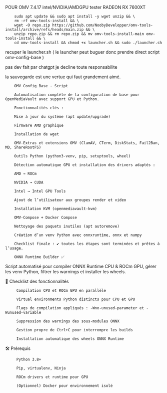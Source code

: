 
POUR OMV 7.4.17 intel/NVIDIA/AMDGPU tester RADEON RX 7600XT

        sudo apt update && sudo apt install -y wget unzip && \
        rm -rf omv-tools-install && \
        wget -O repo.zip https://github.com/NoobyDevelopper/omv-tools-install/archive/refs/heads/main.zip && \
        unzip repo.zip && rm repo.zip && mv omv-tools-install-main omv-tools-install && \
        cd omv-tools-install && chmod +x launcher.sh && sudo ./launcher.sh


recuper le launcher.sh  ( le launcher peut buguer donc prendre direct script omv-config-base )

pas dev fait par chatgpt je decline toute responsabilite

la sauvegarde est une vertue qui faut grandement aimé.

        OMV Config Base - Script
        
        Automatisation complète de la configuration de base pour OpenMediaVault avec support GPU et Python.
        
        Fonctionnalités clés :
        
        Mise à jour du système (apt update/upgrade)
        
        Firmware AMD graphique
        
        Installation de wget
        
        OMV-Extras et extensions OMV (ClamAV, CTerm, DiskStats, Fail2Ban, MD, ShareRootFS)
        
        Outils Python (python3-venv, pip, setuptools, wheel)
        
        Détection automatique GPU et installation des drivers adaptés :
        
        AMD → ROCm
        
        NVIDIA → CUDA
        
        Intel → Intel GPU Tools
        
        Ajout de l’utilisateur aux groupes render et video
        
        Installation KVM (openmediavault-kvm)
        
        OMV-Compose + Docker Compose
        
        Nettoyage des paquets inutiles (apt autoremove)
        
        Création d’un venv Python avec onnxruntime, onnx et numpy
        
        Checklist finale : ✔ toutes les étapes sont terminées et prêtes à l’usage.

        ONNX Runtime Builder ✅

Script automatisé pour compiler ONNX Runtime CPU & ROCm GPU, gérer les venv Python, filtrer les warnings et installer les wheels.

🚀 Checklist des fonctionnalités

         Compilation CPU et ROCm GPU en parallèle
        
         Virtual environments Python distincts pour CPU et GPU
        
         Flags de compilation appliqués : -Wno-unused-parameter et -Wunused-variable
        
         Suppression des warnings des sous-modules ONNX
        
         Gestion propre de Ctrl+C pour interrompre les builds
        
         Installation automatique des wheels ONNX Runtime

🛠️ Prérequis

         Python 3.8+
        
         Pip, virtualenv, Ninja
        
         ROCm drivers et runtime pour GPU
        
         (Optionnel) Docker pour environnement isolé
